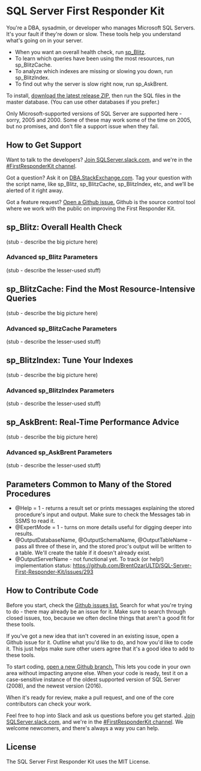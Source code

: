 # SQL Server First Responder Kit

You're a DBA, sysadmin, or developer who manages Microsoft SQL Servers. It's your fault if they're down or slow. These tools help you understand what's going on in your server.

* When you want an overall health check, run [sp_Blitz](#sp_Blitz:-Overall-Health-Check).
* To learn which queries have been using the most resources, run sp_BlitzCache.
* To analyze which indexes are missing or slowing you down, run sp_BlitzIndex.
* To find out why the server is slow right now, run sp_AskBrent.

To install, [download the latest release ZIP](https://github.com/BrentOzarULTD/SQL-Server-First-Responder-Kit/zipball/master), then run the SQL files in the master database. (You can use other databases if you prefer.)

Only Microsoft-supported versions of SQL Server are supported here - sorry, 2005 and 2000. Some of these may work some of the time on 2005, but no promises, and don't file a support issue when they fail.

## How to Get Support

Want to talk to the developers? [Join SQLServer.slack.com](https://sql-server-slack.herokuapp.com/), and we're in the [#FirstResponderKit channel](https://sqlserver.slack.com/messages/firstresponderkit/).

Got a question? Ask it on [DBA.StackExchange.com](http://dba.stackexchange.com). Tag your question with the script name, like sp_Blitz, sp_BlitzCache, sp_BlitzIndex, etc, and we’ll be alerted of it right away.

Got a feature request? [Open a Github issue.](https://github.com/BrentOzarULTD/SQL-Server-First-Responder-Kit/issues) Github is the source control tool where we work with the public on improving the First Responder Kit.

## sp_Blitz: Overall Health Check

(stub - describe the big picture here)

### Advanced sp_Blitz Parameters

(stub - describe the lesser-used stuff)

## sp_BlitzCache: Find the Most Resource-Intensive Queries

(stub - describe the big picture here)

### Advanced sp_BlitzCache Parameters

(stub - describe the lesser-used stuff)

## sp_BlitzIndex: Tune Your Indexes

(stub - describe the big picture here)

### Advanced sp_BlitzIndex Parameters

(stub - describe the lesser-used stuff)

## sp_AskBrent: Real-Time Performance Advice

(stub - describe the big picture here)

### Advanced sp_AskBrent Parameters

(stub - describe the lesser-used stuff)

## Parameters Common to Many of the Stored Procedures

* @Help = 1 - returns a result set or prints messages explaining the stored procedure's input and output. Make sure to check the Messages tab in SSMS to read it.
* @ExpertMode = 1 - turns on more details useful for digging deeper into results.
* @OutputDatabaseName, @OutputSchemaName, @OutputTableName - pass all three of these in, and the stored proc's output will be written to a table. We'll create the table if it doesn't already exist.
* @OutputServerName - not functional yet. To track (or help!) implementation status: https://github.com/BrentOzarULTD/SQL-Server-First-Responder-Kit/issues/293


## How to Contribute Code

Before you start, check the [Github issues list.](https://github.com/BrentOzarULTD/SQL-Server-First-Responder-Kit/issues) Search for what you're trying to do - there may already be an issue for it. Make sure to search through closed issues, too, because we often decline things that aren't a good fit for these tools.

If you've got a new idea that isn't covered in an existing issue, open a Github issue for it. Outline what you'd like to do, and how you'd like to code it. This just helps make sure other users agree that it's a good idea to add to these tools.

To start coding, [open a new Github branch.](https://www.brentozar.com/archive/2015/07/pull-request-101-for-dbas-using-github/) This lets you code in your own area without impacting anyone else. When your code is ready, test it on a case-sensitive instance of the oldest supported version of SQL Server (2008), and the newest version (2016).

When it's ready for review, make a pull request, and one of the core contributors can check your work.

Feel free to hop into Slack and ask us questions before you get started. [Join SQLServer.slack.com](https://sql-server-slack.herokuapp.com/), and we're in the [#FirstResponderKit channel](https://sqlserver.slack.com/messages/firstresponderkit/). We welcome newcomers, and there's always a way you can help.

## License

The SQL Server First Responder Kit uses the MIT License.

